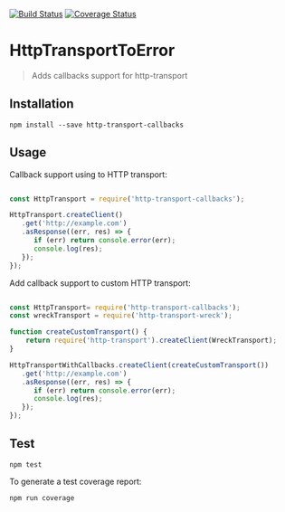 [![Build Status](https://travis-ci.org/nspragg/http-transport-callbacks.svg)](https://travis-ci.org/nspragg/http-transport-callbacks) [![Coverage Status](https://coveralls.io/repos/github/nspragg/http-transport-callbacks/badge.svg?branch=master)](https://coveralls.io/github/nspragg/http-transport-callbacks?branch=master)

# HttpTransportToError

> Adds callbacks support for http-transport

## Installation

```
npm install --save http-transport-callbacks
```

## Usage

Callback support using to HTTP transport:
```js

const HttpTransport = require('http-transport-callbacks');

HttpTransport.createClient()
   .get('http://example.com')
   .asResponse((err, res) => {
      if (err) return console.error(err);
      console.log(res);
   });
});
```

Add callback support to custom HTTP transport:
```js

const HttpTransport= require('http-transport-callbacks');
const wreckTransport = require('http-transport-wreck');

function createCustomTransport() {
    return require('http-transport').createClient(WreckTransport);
}

HttpTransportWithCallbacks.createClient(createCustomTransport())
   .get('http://example.com')
   .asResponse((err, res) => {
      if (err) return console.error(err);
      console.log(res);
   });
});
```

## Test

```
npm test
```

To generate a test coverage report:

```
npm run coverage
```
